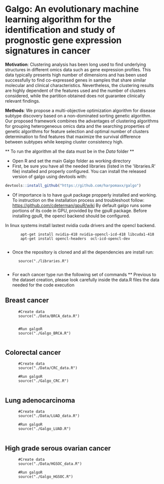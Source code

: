 #  Galgo: An evolutionary machine learning algorithm for the identification and study of prognostic gene expression signatures in cancer

**Motivation**: Clustering analysis has been long used to find underlying structures in different omics data such as gene expression profiles. This data typically presents high number of dimensions and has been used successfully to find co-expressed genes in samples that share similar molecular and clinical characteristics. Nevertheless, the clustering results are highly dependent of the features used and the number of clusters considered, while the partition obtained does not guarantee clinically relevant findings.

**Methods**: We propose a multi-objective optimization algorithm for disease subtype discovery based on a non-dominated sorting genetic algorithm. Our proposed framework combines the advantages of clustering algorithms for grouping heterogeneous omics data and the searching properties of genetic algorithms for feature selection and optimal number of clusters determination to find features that maximize the survival difference between subtypes while keeping cluster consistency high.

** To run the algorithm all the data must be in the *Data* folder **

* Open R and set the main Galgo folder as working directory
* First, be sure you have all the needed libraries (listed in the 'libraries.R' file) installed and properly configured.
You can install the released version of galgo using devtools with:

``` r
devtools::install_github("https://github.com/harpomaxx/galgo")
```

* Of importance is to have `gpuR` package propperly installed and working. To instruction on the installation process and troubleshoot follow: https://github.com/cdeterman/gpuR/wiki
By default galgo runs some portions of its code in GPU, provided by the gpuR package. Before installing gpuR, the opencl backend should be configured. 

In linux systems install lastest nvidia cuda drivers and the opencl backend.

```
       apt-get install nvidia-418 nvidia-opencl-icd-418 libcuda1-418
       apt-get install opencl-headers  ocl-icd-opencl-dev
       
```

* Once the repository is cloned and all the dependencies are install run:

```
      source("./libraries.R")
      
```

* For each cancer type run the following set of commands
** Previous to the dataset creation, please look carefully inside the data.R files the data needed for the code execution

## Breast cancer
```
      #Create data
      source("./Data/BRCA_data.R")
     
      
      #Run galgoR
      source("./Galgo_BRCA.R")
      
```
## Colorectal cancer
```
      #Create data
      source("./Data/CRC_data.R")
      
      #Run galgoR
      source("./Galgo_CRC.R")
      
```
## Lung adenocarcinoma
```
      #Create data
      source("./Data/LUAD_data.R")
      
      #Run galgoR
      source("./Galgo_LUAD.R")
      
```

## High grade serous ovarian cancer
```
      #Create data
      source("./Data/HGSOC_data.R")
      
      #Run galgoR
      source("./Galgo_HGSOC.R")
      
```
